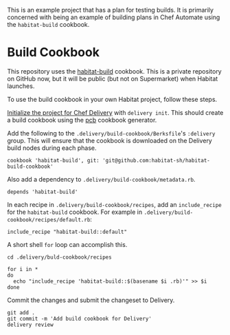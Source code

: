 This is an example project that has a plan for testing builds. It is primarily concerned with being an example of building plans in Chef Automate using the `habitat-build` cookbook.

# Build Cookbook

This repository uses the [habitat-build](https://github.com/habitat-sh/habitat-build-cookbook) cookbook. This is a private repository on GitHub now, but it will be public (but not on Supermarket) when Habitat launches.

To use the build cookbook in your own Habitat project, follow these steps.

[Initialize the project for Chef Delivery](https://docs.chef.io/release/delivery/delivery_pipeline.html) with `delivery init`. This should create a build cookbook using the [pcb](http://github.com/chef-cookbooks/pcb) cookbook generator.

Add the following to the `.delivery/build-cookbook/Berksfile`'s `:delivery` group. This will ensure that the cookbook is downloaded on the Delivery build nodes during each phase.

```
cookbook 'habitat-build', git: 'git@github.com:habitat-sh/habitat-build-cookbook'
```

Also add a dependency to `.delivery/build-cookbook/metadata.rb`.

```
depends 'habitat-build'
```

In each recipe in `.delivery/build-cookbook/recipes`, add an `include_recipe` for the `habitat-build` cookbook. For example in `.delivery/build-cookbook/recipes/default.rb`:

```
include_recipe "habitat-build::default"
```

A short shell `for` loop can accomplish this.

```
cd .delivery/buld-cookbook/recipes

for i in *
do
  echo "include_recipe 'habitat-build::$(basename $i .rb)'" >> $i
done
```

Commit the changes and submit the changeset to Delivery.

```
git add .
git commit -m 'Add build cookbook for Delivery'
delivery review
```
